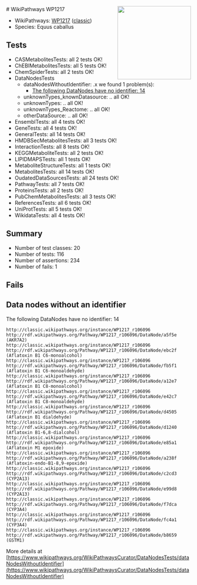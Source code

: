 <img style="float: right; width: 200px" src="https://upload.wikimedia.org/wikipedia/commons/thumb/8/83/Wplogo_with_text_500.png/640px-Wplogo_with_text_500.png" />
# WikiPathways WP1217

* WikiPathways: [WP1217](https://wikipathways.org/pathways/WP1217) ([classic](https://classic.wikipathways.org/instance/WP1217))
* Species: Equus caballus
## Tests
* CASMetabolitesTests: all 2 tests OK!
* ChEBIMetabolitesTests: all 5 tests OK!
* ChemSpiderTests: all 2 tests OK!
* DataNodesTests
    * dataNodesWithoutIdentifier: .x we found 1 problem(s):
        * [The following DataNodes have no identifier: 14](#8792c494)
    * unknownTypes_knownDatasource: .. all OK!
    * unknownTypes: .. all OK!
    * unknownTypes_Reactome: .. all OK!
    * otherDataSource: .. all OK!
* EnsemblTests: all 4 tests OK!
* GeneTests: all 4 tests OK!
* GeneralTests: all 14 tests OK!
* HMDBSecMetabolitesTests: all 3 tests OK!
* InteractionTests: all 8 tests OK!
* KEGGMetaboliteTests: all 2 tests OK!
* LIPIDMAPSTests: all 1 tests OK!
* MetaboliteStructureTests: all 1 tests OK!
* MetabolitesTests: all 14 tests OK!
* OudatedDataSourcesTests: all 24 tests OK!
* PathwayTests: all 7 tests OK!
* ProteinsTests: all 2 tests OK!
* PubChemMetabolitesTests: all 3 tests OK!
* ReferencesTests: all 6 tests OK!
* UniProtTests: all 5 tests OK!
* WikidataTests: all 4 tests OK!


## Summary

* Number of test classes: 20
* Number of tests: 116
* Number of assertions: 234
* Number of fails: 1

## Fails

<a name="8792c494" />

## Data nodes without an identifier

The following DataNodes have no identifier: 14
```
http://classic.wikipathways.org/instance/WP1217_r106096 http://rdf.wikipathways.org/Pathway/WP1217_r106096/DataNode/a5f5e (AKR7A2)
http://classic.wikipathways.org/instance/WP1217_r106096 http://rdf.wikipathways.org/Pathway/WP1217_r106096/DataNode/ebc2f (Aflatoxin B1 C6-monoalcohol)
http://classic.wikipathways.org/instance/WP1217_r106096 http://rdf.wikipathways.org/Pathway/WP1217_r106096/DataNode/fb5f1 (Aflatoxin B1 C6-monoaldehyde)
http://classic.wikipathways.org/instance/WP1217_r106096 http://rdf.wikipathways.org/Pathway/WP1217_r106096/DataNode/a12e7 (Aflatoxin B1 C8-monoalcohol)
http://classic.wikipathways.org/instance/WP1217_r106096 http://rdf.wikipathways.org/Pathway/WP1217_r106096/DataNode/e42c7 (Aflatoxin B1 C8-monoaldehyde)
http://classic.wikipathways.org/instance/WP1217_r106096 http://rdf.wikipathways.org/Pathway/WP1217_r106096/DataNode/d4505 (Aflatoxin B1 dialdehyde)
http://classic.wikipathways.org/instance/WP1217_r106096 http://rdf.wikipathways.org/Pathway/WP1217_r106096/DataNode/d1240 (Aflatoxin B1-6,8-dialcohol)
http://classic.wikipathways.org/instance/WP1217_r106096 http://rdf.wikipathways.org/Pathway/WP1217_r106096/DataNode/e85a1 (Aflatoxin M1 epoxide)
http://classic.wikipathways.org/instance/WP1217_r106096 http://rdf.wikipathways.org/Pathway/WP1217_r106096/DataNode/a238f (Aflatoxin-endo-B1-8,9-epoxide)
http://classic.wikipathways.org/instance/WP1217_r106096 http://rdf.wikipathways.org/Pathway/WP1217_r106096/DataNode/c2cd3 (CYP2A13)
http://classic.wikipathways.org/instance/WP1217_r106096 http://rdf.wikipathways.org/Pathway/WP1217_r106096/DataNode/e99d8 (CYP2A13)
http://classic.wikipathways.org/instance/WP1217_r106096 http://rdf.wikipathways.org/Pathway/WP1217_r106096/DataNode/f7dca (CYP3A4)
http://classic.wikipathways.org/instance/WP1217_r106096 http://rdf.wikipathways.org/Pathway/WP1217_r106096/DataNode/fc4a1 (CYP3A4)
http://classic.wikipathways.org/instance/WP1217_r106096 http://rdf.wikipathways.org/Pathway/WP1217_r106096/DataNode/b8659 (GSTM1)
```

More details at [https://www.wikipathways.org/WikiPathwaysCurator/DataNodesTests/dataNodesWithoutIdentifier](https://www.wikipathways.org/WikiPathwaysCurator/DataNodesTests/dataNodesWithoutIdentifier)

